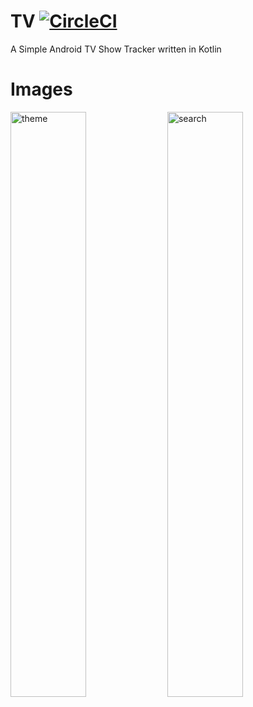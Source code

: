 # TV [![CircleCI](https://circleci.com/gh/jd1048576/tv/tree/master.svg?style=svg)](https://circleci.com/gh/jd1048576/tv/tree/master)
A Simple Android TV Show Tracker written in Kotlin
# Images
<img src=".images/theme.gif" alt="theme" width="49%"> <img src=".images/search.gif" alt="search" width="49%">